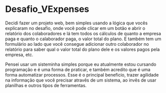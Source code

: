 # Desafio_VExpenses

Decidi fazer um projeto web, bem simples usando a lógica que vocês explicaram no desafio, onde você pode clicar em um botão e abrir o relatório 
dos colaboradores e lá tem todos os cálculos de quanto a empresa paga e quanto o calaborador paga, o valor total do plano. E também tem um
formulário ao lado que você consegue adicionar outro colaborador no relatório para saber qual o valor total do plano dele e os valores pagos 
pela empresa, etc.

Pensei usar um sisteminha simples porque eu atualmente estou cursando programação e é uma forma de praticar, e também acredito que é uma forma 
automatizar processos. Esse é o principal beneficio, trazer agilidade na informação que você precisar atravês de um sistema, ao invês de usar 
planilhas e outros tipos de ferramentas.
